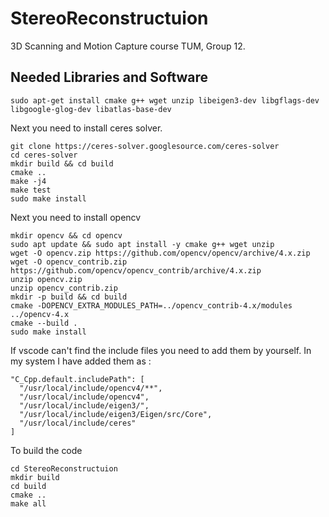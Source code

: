 # StereoReconstructuion
3D Scanning and Motion Capture course TUM, Group 12.

## Needed Libraries and Software
```
sudo apt-get install cmake g++ wget unzip libeigen3-dev libgflags-dev libgoogle-glog-dev libatlas-base-dev
```
Next you need to install ceres solver.
```
git clone https://ceres-solver.googlesource.com/ceres-solver
cd ceres-solver
mkdir build && cd build
cmake ..
make -j4
make test
sudo make install
```
Next you need to install opencv
```
mkdir opencv && cd opencv
sudo apt update && sudo apt install -y cmake g++ wget unzip
wget -O opencv.zip https://github.com/opencv/opencv/archive/4.x.zip
wget -O opencv_contrib.zip https://github.com/opencv/opencv_contrib/archive/4.x.zip
unzip opencv.zip
unzip opencv_contrib.zip
mkdir -p build && cd build
cmake -DOPENCV_EXTRA_MODULES_PATH=../opencv_contrib-4.x/modules ../opencv-4.x
cmake --build .
sudo make install
```

If vscode can't find the include files you need to add them by yourself.
In my system I have added them as :
```
"C_Cpp.default.includePath": [
  "/usr/local/include/opencv4/**",
  "/usr/local/include/opencv4",
  "/usr/local/include/eigen3/",
  "/usr/local/include/eigen3/Eigen/src/Core",
  "/usr/local/include/ceres"
] 
```
To build the code
```
cd StereoReconstructuion
mkdir build
cd build
cmake ..
make all
```
